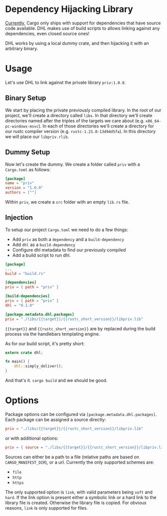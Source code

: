 # Dependency Hijacking Library

[Currently](https://github.com/rust-lang/cargo/issues/1139), Cargo only ships with support for dependencies that have source code available. DHL makes use of build scripts to allows linking against any dependencies, even closed source ones!

DHL works by using a local dummy crate, and then hijacking it with an arbitrary binary.

# Usage

Let's use DHL to link against the private library `priv:1.0.0`.

## Binary Setup

We start by placing the private previously compiled library. In the root of our project, we'll create a directory called `libs`. In that directory we'll create directories named after the triples of the targets we care about (e.g. `x86_64-pc-windows-msvc`). In each of those directories we'll create a directory for our rustc compiler version (e.g. `rustc-1.21.0-13d94d5fa`). In this directory we will place our `libpriv.rlib`.

## Dummy Setup

Now let's create the dummy. We create a folder called `priv` with a `Cargo.toml` as follows:

```toml
[package]
name = "priv"
version = "1.0.0"
authors = [""]
```

Within `priv`, we create a `src` folder with an empty `lib.rs` file.

## Injection

To setup our project `Cargo.toml` we need to do a few things:
* Add `priv` as both a `dependency` and a `build-dependency`
* Add `dhl` as a `build-dependency`
* Configure dhl metadata to find our previously compiled
* Add a build script to run dhl.

```toml
[package]
...
build = "build.rs"

[dependencies]
priv = { path = "priv" }

[build-dependencies]
priv = { path = "priv" }
dhl = "0.1.0"

[package.metadata.dhl.packages]
priv = "./libs/{{target}}/{{rustc_short_version}}/libpriv.lib"
```

`{{target}}` and `{{rustc_short_version}}` are by replaced during the build process via the handlebars templating engine.

As for our build script, it's pretty short:

```rust
extern crate dhl;

fn main() {
    dhl::simply_deliver();
}
```

And that's it. `cargo build` and we should be good.

# Options

Package options can be configured via `[package.metadata.dhl.packages]`. Each package can be assigned a source directly:

```toml
priv = "./libs/{{target}}/{{rustc_short_version}}/libpriv.lib"
```

or with additional options:

```toml
priv = { source = "./libs/{{target}}/{{rustc_short_version}}/libpriv.lib", link = "soft" }
```

Sources can either be a path to a file (relative paths are based on `CARGO_MANIFEST_DIR`), or a url. Currently the only supported schemes are:

* `file`
* `http`
* `https`

The only supported option is `link`, with valid parameters being `soft` and `hard`. If the link option is present either a symbolic link or a hard link to the library file is created. Otherwise the library file is copied. For obvious reasons, `link` is only supported for files.
